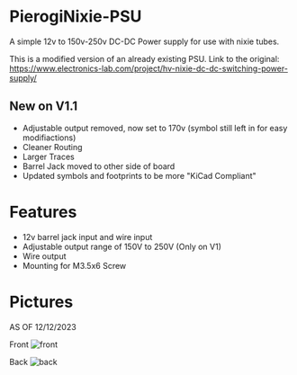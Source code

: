 # PierogiNixie-PSU
A simple 12v to 150v-250v DC-DC Power supply for use with nixie tubes.

This is a modified version of an already existing PSU. Link to the original: https://www.electronics-lab.com/project/hv-nixie-dc-dc-switching-power-supply/

## New on V1.1
- Adjustable output removed, now set to 170v (symbol still left in for easy modifiactions)
- Cleaner Routing
- Larger Traces
- Barrel Jack moved to other side of board
- Updated symbols and footprints to be more "KiCad Compliant"

# Features
- 12v barrel jack input and wire input
- Adjustable output range of 150V to 250V (Only on V1)
- Wire output
- Mounting for M3.5x6 Screw

# Pictures
AS OF 12/12/2023

Front
![front](https://github.com/SonOfCheevap/PierogiNixie-PSU/assets/108093325/437f8606-6fff-4c94-afbf-1b89038ab3f6)

Back
![back](https://github.com/SonOfCheevap/PierogiNixie-PSU/assets/108093325/4fc0c8e4-65cc-4af7-806a-366e5c0fca50)
